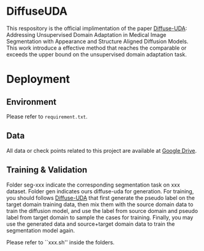 # DiffuseUDA
This respository is the official implimentation of the paper [Diffuse-UDA](https://arxiv.org/pdf/2408.05985): Addressing Unsupervised Domain Adaptation in Medical Image Segmentation with Appearance and Structure Aligned Diffusion Models. This work introduce a effective method that reaches the comparable or exceeds the upper bound on the unsupervised domain adaptation task.

# Deployment
## Environment
Please refer to ``requirement.txt``.

## Data
All data or check points related to this project are available at [Google Drive](https://drive.google.com/drive/folders/1rdyNVFMCaFfRnXj3yAZVLo4koKpEgKMc?usp=drive_link).

## Training & Validation
Folder seg-xxx indicate the corresponding segmentation task on xxx dataset. Folder gen indicates ours diffuse-uda for generation. For training, you should follows [Diffuse-UDA](https://arxiv.org/pdf/2408.05985) that first generate the pseudo label on the target domain training data, then mix them with the source domain data to train the diffusion model, and use the label from source domain and pseudo label from target domain to sample the cases for training. Finally, you may use the generated data and source+target domain data to train the segmentation model again.

Please refer to ``xxx.sh'' inside the folders. 

<!--# Cite
If you find this code useful for your research, please consider cite the following paper:
```
@article{gong2024diffuse,
  title={Diffuse-UDA: Addressing Unsupervised Domain Adaptation in Medical Image Segmentation with Appearance and Structure Aligned Diffusion Models},
  author={Gong, Haifan and Wang, Yitao and Wang, Yihan and Xiao, Jiashun and Wan, Xiang and Li, Haofeng},
  journal={arXiv preprint arXiv:2408.05985},
  year={2024}
}
```
-->
